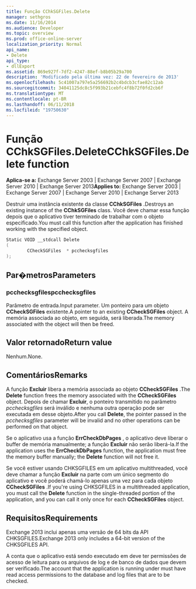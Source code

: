 ```yaml
---
title: Função CChkSGFiles.Delete
manager: sethgros
ms.date: 11/16/2014
ms.audience: Developer
ms.topic: overview
ms.prod: office-online-server
localization_priority: Normal
api_name:
- Delete
api_type:
- dllExport
ms.assetid: 869e927f-7df2-4247-88ef-b8b05b29a700
description: 'Modificado pela última vez: 22 de fevereiro de 2013'
ms.openlocfilehash: 5c41007a797e5a256692b2c4bdcb3cfae82c12ab
ms.sourcegitcommit: 34041125dc8c5f993b21cebfc4f8b72f0fd2cb6f
ms.translationtype: MT
ms.contentlocale: pt-BR
ms.lasthandoff: 06/11/2018
ms.locfileid: "19750630"
---
```

# <a name="cchksgfilesdelete-function"></a><span data-ttu-id="1a5fe-103">Função CChkSGFiles.Delete</span><span class="sxs-lookup"><span data-stu-id="1a5fe-103">CChkSGFiles.Delete function</span></span>

<span data-ttu-id="1a5fe-104">**Aplica-se a:** Exchange Server 2003 | Exchange Server 2007 | Exchange Server 2010 | Exchange Server 2013</span><span class="sxs-lookup"><span data-stu-id="1a5fe-104">**Applies to:** Exchange Server 2003 | Exchange Server 2007 | Exchange Server 2010 | Exchange Server 2013</span></span>
  
<span data-ttu-id="1a5fe-105">Destruir uma instância existente da classe **CChkSGFiles** .</span><span class="sxs-lookup"><span data-stu-id="1a5fe-105">Destroys an existing instance of the **CChkSGFiles** class.</span></span> <span data-ttu-id="1a5fe-106">Você deve chamar essa função depois que o aplicativo tiver terminado de trabalhar com o objeto especificado.</span><span class="sxs-lookup"><span data-stu-id="1a5fe-106">You must call this function after the application has finished working with the specified object.</span></span> 
  
```cs
Static VOID __stdcall Delete 
(
        CCheckSGFiles  * pcchecksgfiles
);

```

## <a name="parameters"></a><span data-ttu-id="1a5fe-107">Par�metros</span><span class="sxs-lookup"><span data-stu-id="1a5fe-107">Parameters</span></span>

### <a name="pcchecksgfiles"></a><span data-ttu-id="1a5fe-108">pcchecksgfiles</span><span class="sxs-lookup"><span data-stu-id="1a5fe-108">pcchecksgfiles</span></span> 
  
<span data-ttu-id="1a5fe-109">Parâmetro de entrada.</span><span class="sxs-lookup"><span data-stu-id="1a5fe-109">Input parameter.</span></span> <span data-ttu-id="1a5fe-110">Um ponteiro para um objeto **CCheckSGFiles** existente.</span><span class="sxs-lookup"><span data-stu-id="1a5fe-110">A pointer to an existing **CCheckSGFiles** object.</span></span> <span data-ttu-id="1a5fe-111">A memória associada ao objeto, em seguida, será liberada.</span><span class="sxs-lookup"><span data-stu-id="1a5fe-111">The memory associated with the object will then be freed.</span></span> 
    
## <a name="return-value"></a><span data-ttu-id="1a5fe-112">Valor retornado</span><span class="sxs-lookup"><span data-stu-id="1a5fe-112">Return value</span></span>

<span data-ttu-id="1a5fe-113">Nenhum.</span><span class="sxs-lookup"><span data-stu-id="1a5fe-113">None.</span></span>
  
## <a name="remarks"></a><span data-ttu-id="1a5fe-114">Comentários</span><span class="sxs-lookup"><span data-stu-id="1a5fe-114">Remarks</span></span>

<span data-ttu-id="1a5fe-115">A função **Excluir** libera a memória associada ao objeto **CCheckSGFiles** .</span><span class="sxs-lookup"><span data-stu-id="1a5fe-115">The **Delete** function frees the memory associated with the **CCheckSGFiles** object.</span></span> <span data-ttu-id="1a5fe-116">Depois de chamar **Excluir**, o ponteiro transmitido no parâmetro *pcchecksgfiles* será inválido e nenhuma outra operação pode ser executada em desse objeto.</span><span class="sxs-lookup"><span data-stu-id="1a5fe-116">After you call **Delete**, the pointer passed in the  *pcchecksgfiles*  parameter will be invalid and no other operations can be performed on that object.</span></span> 
  
<span data-ttu-id="1a5fe-117">Se o aplicativo usa a função **ErrCheckDbPages** , o aplicativo deve liberar o buffer de memória manualmente; a função **Excluir** não serão liberá-la.</span><span class="sxs-lookup"><span data-stu-id="1a5fe-117">If the application uses the **ErrCheckDbPages** function, the application must free the memory buffer manually; the **Delete** function will not free it.</span></span> 
  
<span data-ttu-id="1a5fe-118">Se você estiver usando CHKSGFILES em um aplicativo multithreaded, você deve chamar a função **Excluir** na parte com um único segmento do aplicativo e você poderá chamá-lo apenas uma vez para cada objeto **CCheckSGFiles** .</span><span class="sxs-lookup"><span data-stu-id="1a5fe-118">If you're using CHKSGFILES in a multithreaded application, you must call the **Delete** function in the single-threaded portion of the application, and you can call it only once for each **CCheckSGFiles** object.</span></span> 
  
## <a name="requirements"></a><span data-ttu-id="1a5fe-119">Requisitos</span><span class="sxs-lookup"><span data-stu-id="1a5fe-119">Requirements</span></span>

<span data-ttu-id="1a5fe-120">Exchange 2013 inclui apenas uma versão de 64 bits da API CHKSGFILES.</span><span class="sxs-lookup"><span data-stu-id="1a5fe-120">Exchange 2013 only includes a 64-bit version of the CHKSGFILES API.</span></span>
  
<span data-ttu-id="1a5fe-121">A conta que o aplicativo está sendo executado em deve ter permissões de acesso de leitura para os arquivos de log e de banco de dados que devem ser verificado.</span><span class="sxs-lookup"><span data-stu-id="1a5fe-121">The account that the application is running under must have read access permissions to the database and log files that are to be checked.</span></span>
  

